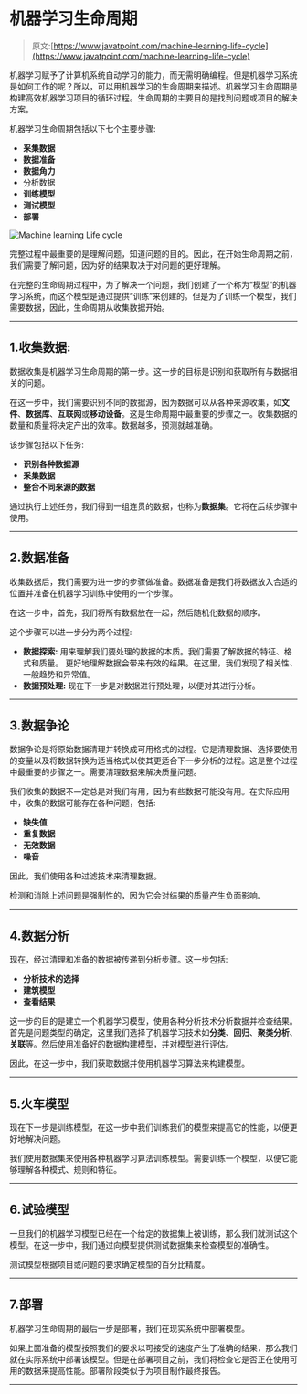 # 机器学习生命周期

> 原文:[https://www.javatpoint.com/machine-learning-life-cycle](https://www.javatpoint.com/machine-learning-life-cycle)

机器学习赋予了计算机系统自动学习的能力，而无需明确编程。但是机器学习系统是如何工作的呢？所以，可以用机器学习的生命周期来描述。机器学习生命周期是构建高效机器学习项目的循环过程。生命周期的主要目的是找到问题或项目的解决方案。

机器学习生命周期包括以下七个主要步骤:

*   **采集数据**
*   **数据准备**
*   **数据角力**
*   分析数据
*   **训练模型**
*   **测试模型**
*   **部署**

![Machine learning Life cycle](../Images/79f15e87e3bbb50e5bf95173fde86914.png)

完整过程中最重要的是理解问题，知道问题的目的。因此，在开始生命周期之前，我们需要了解问题，因为好的结果取决于对问题的更好理解。

在完整的生命周期过程中，为了解决一个问题，我们创建了一个称为“模型”的机器学习系统，而这个模型是通过提供“训练”来创建的。但是为了训练一个模型，我们需要数据，因此，生命周期从收集数据开始。

* * *

## 1.收集数据:

数据收集是机器学习生命周期的第一步。这一步的目标是识别和获取所有与数据相关的问题。

在这一步中，我们需要识别不同的数据源，因为数据可以从各种来源收集，如**文件**、**数据库**、**互联网**或**移动设备**。这是生命周期中最重要的步骤之一。收集数据的数量和质量将决定产出的效率。数据越多，预测就越准确。

该步骤包括以下任务:

*   **识别各种数据源**
*   **采集数据**
*   **整合不同来源的数据**

通过执行上述任务，我们得到一组连贯的数据，也称为**数据集**。它将在后续步骤中使用。

* * *

## 2.数据准备

收集数据后，我们需要为进一步的步骤做准备。数据准备是我们将数据放入合适的位置并准备在机器学习训练中使用的一个步骤。

在这一步中，首先，我们将所有数据放在一起，然后随机化数据的顺序。

这个步骤可以进一步分为两个过程:

*   **数据探索:**
    用来理解我们要处理的数据的本质。我们需要了解数据的特征、格式和质量。
    更好地理解数据会带来有效的结果。在这里，我们发现了相关性、一般趋势和异常值。
*   **数据预处理:**
    现在下一步是对数据进行预处理，以便对其进行分析。

* * *

## 3.数据争论

数据争论是将原始数据清理并转换成可用格式的过程。它是清理数据、选择要使用的变量以及将数据转换为适当格式以使其更适合下一步分析的过程。这是整个过程中最重要的步骤之一。需要清理数据来解决质量问题。

我们收集的数据不一定总是对我们有用，因为有些数据可能没有用。在实际应用中，收集的数据可能存在各种问题，包括:

*   **缺失值**
*   **重复数据**
*   **无效数据**
*   **噪音**

因此，我们使用各种过滤技术来清理数据。

检测和消除上述问题是强制性的，因为它会对结果的质量产生负面影响。

* * *

## 4.数据分析

现在，经过清理和准备的数据被传递到分析步骤。这一步包括:

*   **分析技术的选择**
*   **建筑模型**
*   **查看结果**

这一步的目的是建立一个机器学习模型，使用各种分析技术分析数据并检查结果。首先是问题类型的确定，这里我们选择了机器学习技术如**分类**、**回归**、**聚类分析**、**关联**等。然后使用准备好的数据构建模型，并对模型进行评估。

因此，在这一步中，我们获取数据并使用机器学习算法来构建模型。

* * *

## 5.火车模型

现在下一步是训练模型，在这一步中我们训练我们的模型来提高它的性能，以便更好地解决问题。

我们使用数据集来使用各种机器学习算法训练模型。需要训练一个模型，以便它能够理解各种模式、规则和特征。

* * *

## 6.试验模型

一旦我们的机器学习模型已经在一个给定的数据集上被训练，那么我们就测试这个模型。在这一步中，我们通过向模型提供测试数据集来检查模型的准确性。

测试模型根据项目或问题的要求确定模型的百分比精度。

* * *

## 7.部署

机器学习生命周期的最后一步是部署，我们在现实系统中部署模型。

如果上面准备的模型按照我们的要求以可接受的速度产生了准确的结果，那么我们就在实际系统中部署该模型。但是在部署项目之前，我们将检查它是否正在使用可用的数据来提高性能。部署阶段类似于为项目制作最终报告。

* * *